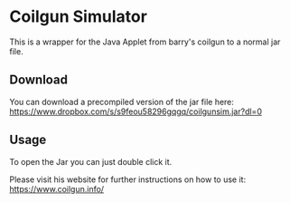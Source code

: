 # Coilgun Simulator

This is a wrapper for the Java Applet from barry's coilgun to a normal jar file. 

## Download

You can download a precompiled version of the jar file here: https://www.dropbox.com/s/s9feou58296gqgq/coilgunsim.jar?dl=0

## Usage
To open the Jar you can just double click it.

Please visit his website for further instructions on how to use it: https://www.coilgun.info/
